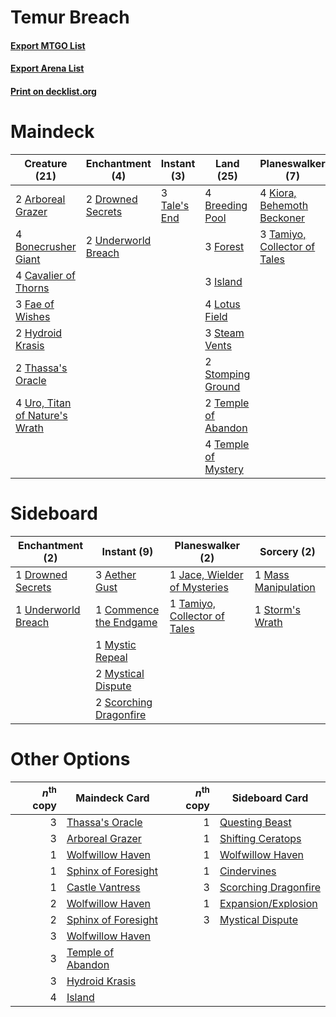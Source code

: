 # Temur Breach

#### [Export MTGO List](../collection/Temur%20Breach/Temur%20Breach.txt)
#### [Export Arena List](../collection/Temur%20Breach/Temur%20Breach_arena.txt)
#### [Print on decklist.org](http://decklist.org/?deckmain=2%09Arboreal%20Grazer%0A4%09Bonecrusher%20Giant%0A4%09Breeding%20Pool%0A4%09Cavalier%20of%20Thorns%0A2%09Drowned%20Secrets%0A3%09Fae%20of%20Wishes%0A3%09Forest%0A2%09Hydroid%20Krasis%0A3%09Island%0A4%09Kiora,%20Behemoth%20Beckoner%0A4%09Lotus%20Field%0A3%09Steam%20Vents%0A2%09Stomping%20Ground%0A3%09Tale's%20End%0A3%09Tamiyo,%20Collector%20of%20Tales%0A2%09Temple%20of%20Abandon%0A4%09Temple%20of%20Mystery%0A2%09Thassa's%20Oracle%0A2%09Underworld%20Breach%0A4%09Uro,%20Titan%20of%20Nature's%20Wrath&deckside=3%09Aether%20Gust%0A1%09Commence%20the%20Endgame%0A1%09Drowned%20Secrets%0A1%09Jace,%20Wielder%20of%20Mysteries%0A1%09Mass%20Manipulation%0A1%09Mystic%20Repeal%0A2%09Mystical%20Dispute%0A2%09Scorching%20Dragonfire%0A1%09Storm's%20Wrath%0A1%09Tamiyo,%20Collector%20of%20Tales%0A1%09Underworld%20Breach)
# Maindeck

|                                              Creature (21)                                              |                                       Enchantment (4)                                        |                                      Instant (3)                                      |                                          Land (25)                                           |                                           Planeswalker (7)                                            |
|---------------------------------------------------------------------------------------------------------|----------------------------------------------------------------------------------------------|---------------------------------------------------------------------------------------|----------------------------------------------------------------------------------------------|-------------------------------------------------------------------------------------------------------|
|2 [Arboreal Grazer](http://gatherer.wizards.com/Pages/Card/Details.aspx?multiverseid=461076)             |2 [Drowned Secrets](http://gatherer.wizards.com/Pages/Card/Details.aspx?multiverseid=452789)  |3 [Tale's End](http://gatherer.wizards.com/Pages/Card/Details.aspx?multiverseid=466831)|4 [Breeding Pool](http://gatherer.wizards.com/Pages/Card/Details.aspx?multiverseid=97088)     |4 [Kiora, Behemoth Beckoner](http://gatherer.wizards.com/Pages/Card/Details.aspx?multiverseid=461159)  |
|4 [Bonecrusher Giant](http://gatherer.wizards.com/Pages/Card/Details.aspx?multiverseid=473077)           |2 [Underworld Breach](http://gatherer.wizards.com/Pages/Card/Details.aspx?multiverseid=476412)|                                                                                       |3 [Forest](http://gatherer.wizards.com/Pages/Card/Details.aspx?multiverseid=439860)           |3 [Tamiyo, Collector of Tales](http://gatherer.wizards.com/Pages/Card/Details.aspx?multiverseid=461147)|
|4 [Cavalier of Thorns](http://gatherer.wizards.com/Pages/Card/Details.aspx?multiverseid=466921)          |                                                                                              |                                                                                       |3 [Island](http://gatherer.wizards.com/Pages/Card/Details.aspx?multiverseid=439857)           |                                                                                                       |
|3 [Fae of Wishes](http://gatherer.wizards.com/Pages/Card/Details.aspx?multiverseid=473006)               |                                                                                              |                                                                                       |4 [Lotus Field](http://gatherer.wizards.com/Pages/Card/Details.aspx?multiverseid=467003)      |                                                                                                       |
|2 [Hydroid Krasis](http://gatherer.wizards.com/Pages/Card/Details.aspx?multiverseid=457327)              |                                                                                              |                                                                                       |3 [Steam Vents](http://gatherer.wizards.com/Pages/Card/Details.aspx?multiverseid=405109)      |                                                                                                       |
|2 [Thassa's Oracle](http://gatherer.wizards.com/Pages/Card/Details.aspx?multiverseid=476324)             |                                                                                              |                                                                                       |2 [Stomping Ground](http://gatherer.wizards.com/Pages/Card/Details.aspx?multiverseid=405110)  |                                                                                                       |
|4 [Uro, Titan of Nature's Wrath](http://gatherer.wizards.com/Pages/Card/Details.aspx?multiverseid=476480)|                                                                                              |                                                                                       |2 [Temple of Abandon](http://gatherer.wizards.com/Pages/Card/Details.aspx?multiverseid=373711)|                                                                                                       |
|                                                                                                         |                                                                                              |                                                                                       |4 [Temple of Mystery](http://gatherer.wizards.com/Pages/Card/Details.aspx?multiverseid=373571)|                                                                                                       |


# Sideboard

|                                       Enchantment (2)                                        |                                           Instant (9)                                           |                                           Planeswalker (2)                                            |                                         Sorcery (2)                                          |
|----------------------------------------------------------------------------------------------|-------------------------------------------------------------------------------------------------|-------------------------------------------------------------------------------------------------------|----------------------------------------------------------------------------------------------|
|1 [Drowned Secrets](http://gatherer.wizards.com/Pages/Card/Details.aspx?multiverseid=452789)  |3 [Aether Gust](http://gatherer.wizards.com/Pages/Card/Details.aspx?multiverseid=466796)         |1 [Jace, Wielder of Mysteries](http://gatherer.wizards.com/Pages/Card/Details.aspx?multiverseid=460981)|1 [Mass Manipulation](http://gatherer.wizards.com/Pages/Card/Details.aspx?multiverseid=457186)|
|1 [Underworld Breach](http://gatherer.wizards.com/Pages/Card/Details.aspx?multiverseid=476412)|1 [Commence the Endgame](http://gatherer.wizards.com/Pages/Card/Details.aspx?multiverseid=460972)|1 [Tamiyo, Collector of Tales](http://gatherer.wizards.com/Pages/Card/Details.aspx?multiverseid=461147)|1 [Storm's Wrath](http://gatherer.wizards.com/Pages/Card/Details.aspx?multiverseid=476408)    |
|                                                                                              |1 [Mystic Repeal](http://gatherer.wizards.com/Pages/Card/Details.aspx?multiverseid=476431)       |                                                                                                       |                                                                                              |
|                                                                                              |2 [Mystical Dispute](http://gatherer.wizards.com/Pages/Card/Details.aspx?multiverseid=473020)    |                                                                                                       |                                                                                              |
|                                                                                              |2 [Scorching Dragonfire](http://gatherer.wizards.com/Pages/Card/Details.aspx?multiverseid=473101)|                                                                                                       |                                                                                              |


# Other Options

|*n*<sup>th</sup> copy|                                        Maindeck Card                                         |*n*<sup>th</sup> copy|                                        Sideboard Card                                         |
|--------------------:|----------------------------------------------------------------------------------------------|--------------------:|-----------------------------------------------------------------------------------------------|
|                    3|[Thassa's Oracle](http://gatherer.wizards.com/Pages/Card/Details.aspx?multiverseid=476324)    |                    1|[Questing Beast](http://gatherer.wizards.com/Pages/Card/Details.aspx?multiverseid=473133)      |
|                    3|[Arboreal Grazer](http://gatherer.wizards.com/Pages/Card/Details.aspx?multiverseid=461076)    |                    1|[Shifting Ceratops](http://gatherer.wizards.com/Pages/Card/Details.aspx?multiverseid=466948)   |
|                    1|[Wolfwillow Haven](http://gatherer.wizards.com/Pages/Card/Details.aspx?multiverseid=476456)   |                    1|[Wolfwillow Haven](http://gatherer.wizards.com/Pages/Card/Details.aspx?multiverseid=476456)    |
|                    1|[Sphinx of Foresight](http://gatherer.wizards.com/Pages/Card/Details.aspx?multiverseid=457199)|                    1|[Cindervines](http://gatherer.wizards.com/Pages/Card/Details.aspx?multiverseid=457305)         |
|                    1|[Castle Vantress](http://gatherer.wizards.com/Pages/Card/Details.aspx?multiverseid=473204)    |                    3|[Scorching Dragonfire](http://gatherer.wizards.com/Pages/Card/Details.aspx?multiverseid=473101)|
|                    2|[Wolfwillow Haven](http://gatherer.wizards.com/Pages/Card/Details.aspx?multiverseid=476456)   |                    1|[Expansion/Explosion](http://gatherer.wizards.com/Pages/Card/Details.aspx?multiverseid=452974) |
|                    2|[Sphinx of Foresight](http://gatherer.wizards.com/Pages/Card/Details.aspx?multiverseid=457199)|                    3|[Mystical Dispute](http://gatherer.wizards.com/Pages/Card/Details.aspx?multiverseid=473020)    |
|                    3|[Wolfwillow Haven](http://gatherer.wizards.com/Pages/Card/Details.aspx?multiverseid=476456)   |                     |                                                                                               |
|                    3|[Temple of Abandon](http://gatherer.wizards.com/Pages/Card/Details.aspx?multiverseid=373711)  |                     |                                                                                               |
|                    3|[Hydroid Krasis](http://gatherer.wizards.com/Pages/Card/Details.aspx?multiverseid=457327)     |                     |                                                                                               |
|                    4|[Island](http://gatherer.wizards.com/Pages/Card/Details.aspx?multiverseid=439857)             |                     |                                                                                               |

